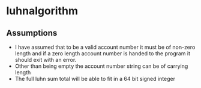 # luhnalgorithm

## Assumptions

- I have assumed that to be a valid account number it must be of non-zero length and if a zero length account number is handed to the program it should exit with an error.
- Other than being empty the account number string can be of carrying length
- The full luhn sum total will be able to fit in a 64 bit signed integer